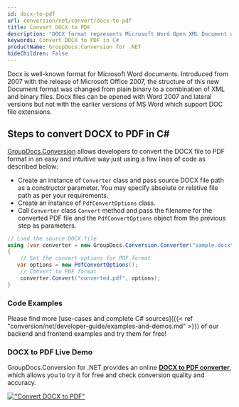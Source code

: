 ```yaml
---
id: docx-to-pdf
url: conversion/net/convert/docx-to-pdf
title: Convert DOCX to PDF
description: "DOCX format represents Microsoft Word Open XML Document with .docx extension. Learn how to convert DOCX to PDF file programmatically in C# language using GroupDocs.Conversion for .NET library."
keywords: Convert DOCX to PDF in C#
productName: GroupDocs.Conversion for .NET
hideChildren: False
---
```


Docx is well-known format for Microsoft Word documents. Introduced from 2007 with the release of Microsoft Office 2007, the structure of this new Document format was changed from plain binary to a combination of XML and binary files. Docx files can be opened with Word 2007 and lateral versions but not with the earlier versions of MS Word which support DOC file extensions.

## Steps to convert DOCX to PDF in C#

[GroupDocs.Conversion](https://products.groupdocs.com/conversion/net) allows developers to convert the DOCX file to PDF format in an easy and intuitive way just using a few lines of code as described below:

* Create an instance of `Converter` class and pass source DOCX file path as a constructor parameter. You may specify absolute or relative file path as per your requirements. 
* Create an instance of `PdfConvertOptions` class.
* Call `Converter` class `Convert` method and pass the filename for the converted PDF file and the `PdfConvertOptions` object from the previous step as parameters.

```csharp
// Load the source DOCX file
using (var converter = new GroupDocs.Conversion.Converter("sample.docx"))
{
    // Set the convert options for PDF format
   var options = new PdfConvertOptions();
    // Convert to PDF format
    converter.Convert("converted.pdf", options);
}
```

### Code Examples

Please find more [use-cases and complete C# sources]({{< ref "conversion/net/developer-guide/examples-and-demos.md" >}}) of our backend and frontend examples and try them for free!

### DOCX to PDF Live Demo

GroupDocs.Conversion for .NET provides an online [**DOCX to PDF converter**](https://products.groupdocs.app/conversion/docx-to-pdf), which allows you to try it for free and check conversion quality and accuracy.

[!["Convert DOCX to PDF"](conversion/net/images/convert-to-pdf/convert-docx-to-pdf.png)](https://products.groupdocs.app/conversion/docx-to-pdf)